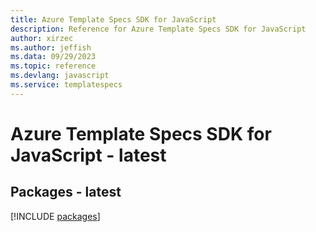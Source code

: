 ```yaml
---
title: Azure Template Specs SDK for JavaScript
description: Reference for Azure Template Specs SDK for JavaScript
author: xirzec
ms.author: jeffish
ms.data: 09/29/2023
ms.topic: reference
ms.devlang: javascript
ms.service: templatespecs
---
```

# Azure Template Specs SDK for JavaScript - latest
## Packages - latest
[!INCLUDE [packages](template-specs-index.md)]